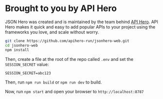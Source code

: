 

# Brought to you by API Hero

JSON Hero was created and is maintained by the team behind [API Hero](https://apihero.run). API Hero makes it quick and easy to add popular APIs to your project using the frameworks you love, and scale without worry.

```bash
git clone https://github.com/apihero-run/jsonhero-web.git
cd jsonhero-web
npm install
```

Then, create a file at the root of the repo called `.env` and set the `SESSION_SECRET` value:

```
SESSION_SECRET=abc123
```

Then, run `npm run build` or `npm run dev` to build.

Now, run `npm start` and open your browser to `http://localhost:8787`
